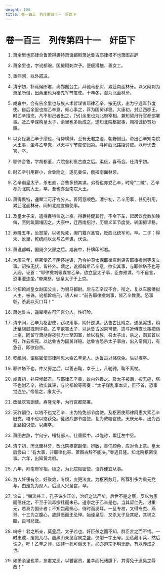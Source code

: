 ```yaml
---
weight: 104
title: 卷一百三　列传第四十一　奸臣下
---
```


# 卷一百三　列传第四十一　奸臣下

1. <span id="卷一百三　列传第四十一　奸臣下-1"></span>
萧余里也耶律合鲁萧得裹特萧讹都斡萧达鲁古耶律塔不也萧图古辞

2. <span id="卷一百三　列传第四十一　奸臣下-2"></span>
萧余里也，字讹都碗，国舅阿刺次子。便佞滑稽，善女工。

3. <span id="卷一百三　列传第四十一　奸臣下-3"></span>
重熙间，以外戚进。

4. <span id="卷一百三　列传第四十一　奸臣下-4"></span>
清宁初，补祗候郎君，尚郑国公主，拜驰马都尉，累迁南面林牙。以父阿刺为萧革所谮，出余里也为奉先军节度使。十年冬，召为北面林牙。

5. <span id="卷一百三　列传第四十一　奸臣下-5"></span>
咸雍中，会有告余里也与族人术哲谋害耶律乙辛，按无状，出为宁远军节度使。自后余里也揣乙辛意，倾心事之，荐为国舅详稳。大康初，封辽西郡王。时乙辛擅恣，凡不附己者出之，乃引余里也为北府宰相，兼知契丹行官都部署事。及乙辛谋构皇太子，余里也多助成之，遂知北院枢密事，赐推诚协赞功臣。

6. <span id="卷一百三　列传第四十一　奸臣下-6"></span>
以女侄妻乙辛子绥也，侍势横肆，至有无君之语，朝野侧目。帝出乙辛知南院大王事，坐与乙辛党，以天平军节度使归第。寻拜西北路招讨使。以母忧去官，卒。

7. <span id="卷一百三　列传第四十一　奸臣下-7"></span>
耶律合鲁，字胡都堇，六院舍利褭古直之后。柔佞，喜苟合。仕清宁初。

8. <span id="卷一百三　列传第四十一　奸臣下-8"></span>
时乙辛引用群小，合鲁附之，遂见委任，俄擢南面林牙。

9. <span id="卷一百三　列传第四十一　奸臣下-9"></span>
乙辛谮皇太子，杀忠直，合鲁多预其谋。弟吾也亦党乙辛，时号“二贼”。乙辛荐为北院大王，卒。吾也亦至南院大王。

10. <span id="卷一百三　列传第四十一　奸臣下-10"></span>
萧得裹特，遥辇洼可汗宫分人。善阿意顺色。清宁初，乙辛用事，甚见引用，累迁北面林牙、同知北院宣徽使事。

11. <span id="卷一百三　列传第四十一　奸臣下-11"></span>
及皇太子废，遣得裹特监送上京。得裹特促其行，不令下车，起居饮食数加陵侮，至则筑圜堵囚之。大康中，迁西南招讨，历顺义军节度使，转国舅详稳。

12. <span id="卷一百三　列传第四十一　奸臣下-12"></span>
寿隆五年，坐怨望，以老免死，阖门籍兴圣宫，贬西北统军司，卒。二子：得末、讹里，乾统间以父与乙辛谋，伏诛。

13. <span id="卷一百三　列传第四十一　奸臣下-13"></span>
萧讹都斡，国舅少父房之后。咸雍中，补牌印郎君。

14. <span id="卷一百三　列传第四十一　奸臣下-14"></span>
大康三年，枢密使乙辛阴怀逆谋，乃令护卫太保耶律查刺诬告耶律撒刺等废立事。诏按无状，皆补外。顷之，讹都斡希乙辛意，欲实其事，与耶律塔不也等入阙，诬首：“耶律撒刺等谋害乙辛，欲立皇太子事，臣亦预谋。今不自言，恐事泄连坐。”帝果怒，徙皇太子于上京。

15. <span id="卷一百三　列传第四十一　奸臣下-15"></span>
讹都斡尚皇女赵国公主，为驸马都尉。后与乙辛议不合，衔之，复以车服僭拟人主，被诛。讹都斡临刑，语人曰：“前告耶律撒刺事，皆乙辛教我。恐事彰，杀我以灭口耳！”

16. <span id="卷一百三　列传第四十一　奸臣下-16"></span>
萧达鲁古，遥辇嘲古可汗宫分人。性奸险。

17. <span id="卷一百三　列传第四十一　奸臣下-17"></span>
清宁间，乙辛为枢密使，窃权用事，阴怀逆谋。达鲁古比附之，遂见奖拔，稍迁至旗鼓拽刺详稳。乙辛欲害太子，以达鲁古凶果可使，遣与近侍直长撒把诣上京，同留守萧挞得夜引力士至囚室，给以有赦，召太子出，杀之，函其首以归，诈云疾死。以达鲁古为国舅详稳。达鲁古恐杀太子事白，出入常佩刀，有急召，即欲自杀。

18. <span id="卷一百三　列传第四十一　奸臣下-18"></span>
乾统间，诏枢密使耶律阿思大索乙辛党人，达鲁古以赂获免。后以疾卒。

19. <span id="卷一百三　列传第四十一　奸臣下-19"></span>
耶律塔不也，仲父房之后。以善击鞠，幸于上，凡驰骋，鞠不离杖。

20. <span id="卷一百三　列传第四十一　奸臣下-20"></span>
咸雍初，补只候郎君。与耶律乙辛善，故内外畏之。及太子被谮，按无迹，塔不也附乙辛，欲实其诬，与讹都斡等密奏：“太子谋乱事本实，臣不首，恐事觉连坐。”帝信之，废太子。

21. <span id="卷一百三　列传第四十一　奸臣下-21"></span>
改延庆宫副使。寿隆元年，为行宫都部署。

22. <span id="卷一百三　列传第四十一　奸臣下-22"></span>
天祚嗣位，以塔不也党乙辛，出为特免部节度使。及枢密使耶律阿思大索乙辛旧党，塔不也以赂获免。徙敌烈部节度使，复为敦睦宫使。天庆元年，出为西北路招讨使。以疾卒。

23. <span id="卷一百三　列传第四十一　奸臣下-23"></span>
萧图古辞，字何宁，楮特部人。仕重熙中，以能称，累迁左中丞。

24. <span id="卷一百三　列传第四十一　奸臣下-24"></span>
清宁初，历北面林牙，改北院枢密副使。辨敏，善伺颜色，应对合上意。皇太后尝曰：“有大事，非耶律化哥、萧图古辞不能决。”眷遇日隆。知北院枢密使事。六年，出知黄龙府。

25. <span id="卷一百三　列传第四十一　奸臣下-25"></span>
八年，拜南府宰相。顷之，为北院枢密使，诏许便宜从事。

26. <span id="卷一百三　列传第四十一　奸臣下-26"></span>
为人奸佞有余，好聚敛，专愎，变更法度。为枢密数月，所荐引多为重元党与，由是免为庶人。后没入兴圣宫，卒。

27. <span id="卷一百三　列传第四十一　奸臣下-27"></span>
论曰：“舜流共工，孔子诛少正卯，治奸之法严矣。后世不是之察，反以为患而信任之，不至于流毒宗社而未已。道宗之于乙辛是也。当其留仁先，讨重元，若真为国计者；不知包藏祸心，待时而发耳。一旦专权，又得专杰、燕哥、十三为之腹心，故肆恶而无忌惮。始诬皇后，又杀太子及其妃，其祸之酷，良可悲哉。

28. <span id="卷一百三　列传第四十一　奸臣下-28"></span>
呜呼！君之所亲，莫皇后、太子若也。奸臣杀之而不知，群臣言之而不悟。一时忠谠，废戮几尽。虽黑山亲见官属之盛，仅削一字王号。至私藏甲兵，然后诛之。吁！乙辛之罪，固非一死可谢天下，抑亦道宗不明无断，有以养成之也。

29. <span id="卷一百三　列传第四十一　奸臣下-29"></span>
如萧余里也辈，忘君党恶，以饕富贵，虽幸而死诸牖下，其得免于遗臭之辱哉！”
